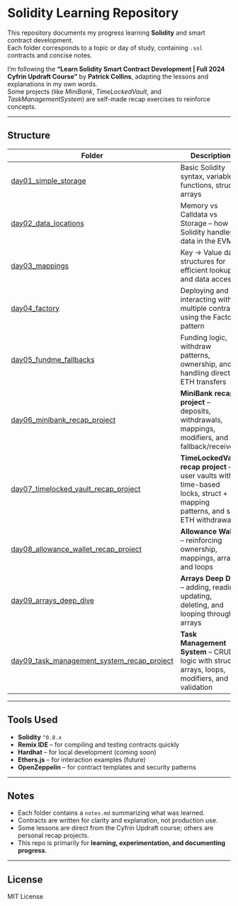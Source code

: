 # Solidity Learning Repository

This repository documents my progress learning **Solidity** and smart contract development.  
Each folder corresponds to a topic or day of study, containing `.sol` contracts and concise notes.

I’m following the **“Learn Solidity Smart Contract Development | Full 2024 Cyfrin Updraft Course”** by **Patrick Collins**, adapting the lessons and explanations in my own words.  
Some projects (like *MiniBank*, *TimeLockedVault*, and *TaskManagementSystem*) are self-made recap exercises to reinforce concepts.

---

##  Structure

| Folder | Description |
|---------|--------------|
| [day01_simple_storage](day01_simple_storage/) | Basic Solidity syntax, variables, functions, structs, arrays |
| [day02_data_locations](day02_data_locations/) | Memory vs Calldata vs Storage – how Solidity handles data in the EVM |
| [day03_mappings](day03_mappings/) | Key → Value data structures for efficient lookups and data access |
| [day04_factory](day04_factory/) | Deploying and interacting with multiple contracts using the Factory pattern |
| [day05_fundme_fallbacks](day05_fundme_fallbacks/) | Funding logic, withdraw patterns, ownership, and handling direct ETH transfers |
| [day06_minibank_recap_project](day06_mini_bank_recap_project/) | **MiniBank recap project** – deposits, withdrawals, mappings, modifiers, and fallback/receive |
| [day07_timelocked_vault_recap_project](day07_time_locked_vault_recap_project/) | **TimeLockedVault recap project** – user vaults with time-based locks, struct + mapping patterns, and safe ETH withdrawals |
| [day08_allowance_wallet_recap_project](day08_allowance_wallet_recap_project/) | **Allowance Wallet** – reinforcing ownership, mappings, arrays, and loops |
| [day09_arrays_deep_dive](day09_arrays_deep_dive/) | **Arrays Deep Dive** – adding, reading, updating, deleting, and looping through arrays |
| [day09_task_management_system_recap_project](day09_task_management_system_recap_project/) | **Task Management System** – CRUD logic with structs, arrays, loops, modifiers, and validation |

---

##  Tools Used

- **Solidity** `^0.8.x`
- **Remix IDE** – for compiling and testing contracts quickly
- **Hardhat** – for local development (coming soon)
- **Ethers.js** – for interaction examples (future)
- **OpenZeppelin** – for contract templates and security patterns

---

##  Notes

- Each folder contains a `notes.md` summarizing what was learned.  
- Contracts are written for clarity and explanation, not production use.  
- Some lessons are direct from the Cyfrin Updraft course; others are personal recap projects.  
- This repo is primarily for **learning, experimentation, and documenting progress**.

---

##  License  

MIT License
